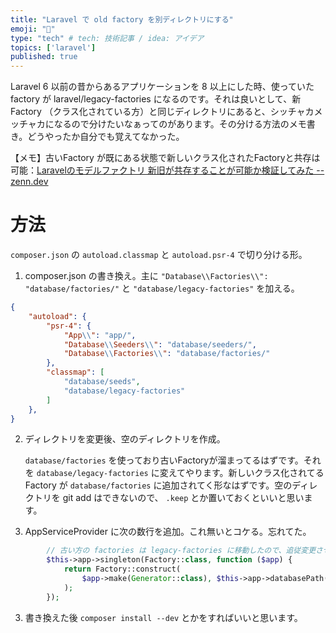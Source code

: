 ```yaml
---
title: "Laravel で old factory を別ディレクトリにする"
emoji: "🦁"
type: "tech" # tech: 技術記事 / idea: アイデア
topics: ['laravel']
published: true
---
```


Laravel 6 以前の昔からあるアプリケーションを 8 以上にした時、使っていた factory が laravel/legacy-factories になるのです。それは良いとして、新 Factory （クラス化されている方）と同じディレクトリにあると、シッチャカメッチャカになるので分けたいなぁってのがあります。その分ける方法のメモ書き。どうやったか自分でも覚えてなかった。

【メモ】古いFactory が既にある状態で新しいクラス化されたFactoryと共存は可能：[Laravelのモデルファクトリ 新旧が共存することが可能か検証してみた -- zenn.dev](https://zenn.dev/naopusyu/articles/e3e8d010c4e245)


# 方法

`composer.json` の `autoload.classmap` と `autoload.psr-4` で切り分ける形。

1. composer.json の書き換え。主に `"Database\\Factories\\": "database/factories/"` と `"database/legacy-factories"` を加える。

```json
{
	"autoload": {
        "psr-4": {
            "App\\": "app/",
            "Database\\Seeders\\": "database/seeders/",
            "Database\\Factories\\": "database/factories/"
        },
        "classmap": [
            "database/seeds",
            "database/legacy-factories"
        ]
    },
}
```

2. ディレクトリを変更後、空のディレクトリを作成。

	`database/factories` を使っており古いFactoryが溜まってるはずです。それを `database/legacy-factories` に変えてやります。新しいクラス化されてる Factory が `database/factories` に追加されてく形なはずです。空のディレクトリを git add はできないので、 `.keep` とか置いておくといいと思います。

3. AppServiceProvider に次の数行を追加。これ無いとコケる。忘れてた。

```php
        // 古い方の factories は legacy-factories に移動したので、追従変更させる
        $this->app->singleton(Factory::class, function ($app) {
            return Factory::construct(
                $app->make(Generator::class), $this->app->databasePath('legacy-factories')
            );
        });
```

3. 書き換えた後 `composer install --dev` とかをすればいいと思います。
